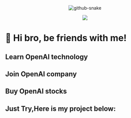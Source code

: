 <div align="center">
  <!-- dynamic typing effect  -->
  <div align="center">
    <picture>
      <source media="(prefers-color-scheme: dark)" srcset="https://cdn.jsdelivr.net/gh/sun0225SUN/sun0225SUN/profile-snake-contrib/github-contribution-grid-snake-dark.svg" />
      <source media="(prefers-color-scheme: light)" srcset="https://cdn.jsdelivr.net/gh/sun0225SUN/sun0225SUN/profile-snake-contrib/github-contribution-grid-snake.svg" />
      <img alt="github-snake" src="https://cdn.jsdelivr.net/gh/sun0225SUN/sun0225SUN/profile-snake-contrib/github-contribution-grid-snake-dark.svg" />
    </picture>
  </div>

  <!-- knock code pictures    -->
  <img src="https://cdn.jsdelivr.net/gh/sun0225SUN/sun0225SUN/assets/images/coding.gif" /><br>


<!-- Snake Code Contribution Map  -->




</div>

#  🙋 Hi bro, be friends with me!
## Learn OpenAI technology
## Join OpenAI company
## Buy OpenAI stocks
## Just Try,Here is my project below:






















